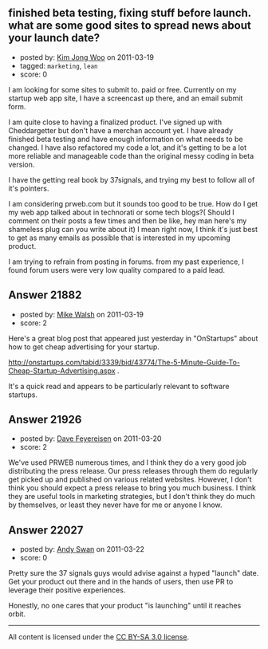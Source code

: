 ## finished beta testing, fixing stuff before launch. what are some good sites to spread news about your launch date?

- posted by: [Kim Jong Woo](https://stackexchange.com/users/-1/3650-kim-jong-woo) on 2011-03-19
- tagged: `marketing`, `lean`
- score: 0

I am looking for some sites to submit to. paid or free. Currently on my startup web app site, I have a screencast up there, and an email submit form. 

I am quite close to having a finalized product. I've signed up with Cheddargetter but don't have a merchan account yet. I have already finished beta testing and have enough information on what needs to be changed. I have also refactored my code a lot, and it's getting to be a lot more reliable and manageable code than the original messy coding in beta version.

I have the getting real book by 37signals, and trying my best to follow all of it's pointers. 

I am considering prweb.com but it sounds too good to be true. How do I get my web app talked about in technorati or some tech blogs?( Should I comment on their posts a few times and then be like, hey man here's my shameless plug can you write about it) I mean right now, I think it's just best to get as many emails as possible that is interested in my upcoming product. 

I am trying to refrain from posting in forums. from my past experience, I found forum users were very low quality compared to a paid lead.


## Answer 21882

- posted by: [Mike Walsh](https://stackexchange.com/users/-1/8423-mike-walsh) on 2011-03-19
- score: 2

Here's a great blog post that appeared just yesterday in "OnStartups" about how to get cheap advertising for your startup.

http://onstartups.com/tabid/3339/bid/43774/The-5-Minute-Guide-To-Cheap-Startup-Advertising.aspx .

It's a quick read and appears to be particularly relevant to software startups.



## Answer 21926

- posted by: [Dave Feyereisen](https://stackexchange.com/users/-1/8565-dave-feyereisen) on 2011-03-20
- score: 2

We've used PRWEB numerous times, and I think they do a very good job distributing the press release.  Our press releases through them do regularly get picked up and published on various related websites.  However, I don't think you should expect a press release to bring you much business.  I think they are useful tools in marketing strategies, but I don't think they do much by themselves, or least they never have for me or anyone I know.  


## Answer 22027

- posted by: [Andy Swan](https://stackexchange.com/users/-1/8683-andy-swan) on 2011-03-22
- score: 0

Pretty sure the  37 signals guys would advise against a hyped "launch" date.  Get your product out there and in the hands of users, then use PR to leverage their positive experiences.  

Honestly, no one cares that your product "is launching" until it reaches orbit.



---

All content is licensed under the [CC BY-SA 3.0 license](https://creativecommons.org/licenses/by-sa/3.0/).

